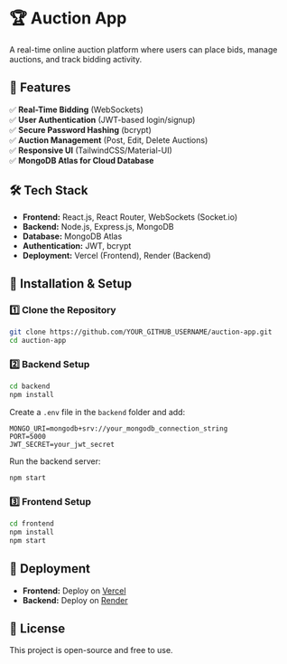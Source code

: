 # 🏆 Auction App

A real-time online auction platform where users can place bids, manage auctions, and track bidding activity.

## 🚀 Features
✅ **Real-Time Bidding** (WebSockets)  
✅ **User Authentication** (JWT-based login/signup)  
✅ **Secure Password Hashing** (bcrypt)  
✅ **Auction Management** (Post, Edit, Delete Auctions)  
✅ **Responsive UI** (TailwindCSS/Material-UI)  
✅ **MongoDB Atlas for Cloud Database**  

## 🛠 Tech Stack
- **Frontend:** React.js, React Router, WebSockets (Socket.io)  
- **Backend:** Node.js, Express.js, MongoDB  
- **Database:** MongoDB Atlas  
- **Authentication:** JWT, bcrypt  
- **Deployment:** Vercel (Frontend), Render (Backend)  

## 🔧 Installation & Setup

### 1️⃣ Clone the Repository
```bash
git clone https://github.com/YOUR_GITHUB_USERNAME/auction-app.git
cd auction-app
```

### 2️⃣ Backend Setup  
```bash
cd backend
npm install
```  
Create a `.env` file in the `backend` folder and add:
```
MONGO_URI=mongodb+srv://your_mongodb_connection_string
PORT=5000
JWT_SECRET=your_jwt_secret
```

Run the backend server:  
```bash
npm start
```

### 3️⃣ Frontend Setup  
```bash
cd frontend
npm install
npm start
```  

## 🚀 Deployment  
- **Frontend:** Deploy on [Vercel](https://vercel.com/)  
- **Backend:** Deploy on [Render](https://render.com/)  

## 📜 License  
This project is open-source and free to use.  
